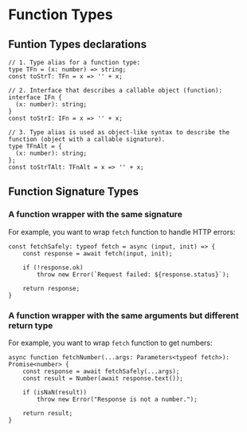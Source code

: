 # Function Types

## Funtion Types declarations

```TS
// 1. Type alias for a function type:
type TFn = (x: number) => string;
const toStrT: TFn = x => '' + x;

// 2. Interface that describes a callable object (function):
interface IFn {
  (x: number): string;
}
const toStrI: IFn = x => '' + x;

// 3. Type alias is used as object-like syntax to describe the function (object with a callable signature).
type TFnAlt = {
  (x: number): string;
};
const toStrTAlt: TFnAlt = x => '' + x;
```

## Function Signature Types

### A function wrapper with the same signature

For example, you want to wrap `fetch` function to handle HTTP errors:
```TS
const fetchSafely: typeof fetch = async (input, init) => {
    const response = await fetch(input, init);
    
    if (!response.ok) 
        throw new Error(`Request failed: ${response.status}`);
    
    return response;
}
```

### A function wrapper with the same arguments but different return type

For example, you want to wrap `fetch` function to get numbers:
```TS
async function fetchNumber(...args: Parameters<typeof fetch>): Promise<number> {
    const response = await fetchSafely(...args);
    const result = Number(await response.text());

    if (isNaN(result))
        throw new Error("Response is not a number.");

    return result;
}
```
